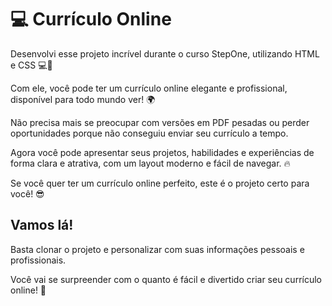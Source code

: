 # 💻 Currículo Online

Desenvolvi esse projeto incrível durante o curso StepOne, utilizando HTML e CSS 💻🎨

Com ele, você pode ter um currículo online elegante e profissional, disponível para todo mundo ver! 🌍

Não precisa mais se preocupar com versões em PDF pesadas ou perder oportunidades porque não conseguiu enviar seu currículo a tempo.

Agora você pode apresentar seus projetos, habilidades e experiências de forma clara e atrativa, com um layout moderno e fácil de navegar. 🔥

Se você quer ter um currículo online perfeito, este é o projeto certo para você! 😎

## Vamos lá!

Basta clonar o projeto e personalizar com suas informações pessoais e profissionais.

Você vai se surpreender com o quanto é fácil e divertido criar seu currículo online! 🚀

